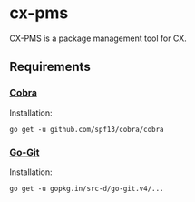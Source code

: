 # cx-pms
CX-PMS is a package management tool for CX.

## Requirements

### [Cobra](https://github.com/spf13/cobra)
Installation:
```console
go get -u github.com/spf13/cobra/cobra
```

### [Go-Git](https://github.com/src-d/go-git)
Installation:
```console
go get -u gopkg.in/src-d/go-git.v4/...
```